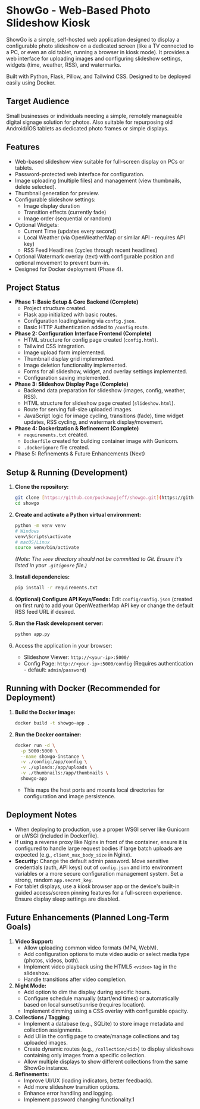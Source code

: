 # ShowGo - Web-Based Photo Slideshow Kiosk

ShowGo is a simple, self-hosted web application designed to display a configurable photo slideshow on a dedicated screen (like a TV connected to a PC, or even an old tablet, running a browser in kiosk mode). It provides a web interface for uploading images and configuring slideshow settings, widgets (time, weather, RSS), and watermarks.

Built with Python, Flask, Pillow, and Tailwind CSS. Designed to be deployed easily using Docker.

## Target Audience

Small businesses or individuals needing a simple, remotely manageable digital signage solution for photos. Also suitable for repurposing old Android/iOS tablets as dedicated photo frames or simple displays.

## Features

* Web-based slideshow view suitable for full-screen display on PCs or tablets.
* Password-protected web interface for configuration.
* Image uploading (multiple files) and management (view thumbnails, delete selected).
* Thumbnail generation for preview.
* Configurable slideshow settings:
    * Image display duration
    * Transition effects (currently fade)
    * Image order (sequential or random)
* Optional Widgets:
    * Current Time (updates every second)
    * Local Weather (via OpenWeatherMap or similar API - requires API key)
    * RSS Feed Headlines (cycles through recent headlines)
* Optional Watermark overlay (text) with configurable position and optional movement to prevent burn-in.
* Designed for Docker deployment (Phase 4).

## Project Status

* **Phase 1: Basic Setup & Core Backend (Complete)**
    * Project structure created.
    * Flask app initialized with basic routes.
    * Configuration loading/saving via `config.json`.
    * Basic HTTP Authentication added to `/config` route.
* **Phase 2: Configuration Interface Frontend (Complete)**
    * HTML structure for config page created (`config.html`).
    * Tailwind CSS integration.
    * Image upload form implemented.
    * Thumbnail display grid implemented.
    * Image deletion functionality implemented.
    * Forms for all slideshow, widget, and overlay settings implemented.
    * Configuration saving implemented.
* **Phase 3: Slideshow Display Page (Complete)**
    * Backend data preparation for slideshow (images, config, weather, RSS).
    * HTML structure for slideshow page created (`slideshow.html`).
    * Route for serving full-size uploaded images.
    * JavaScript logic for image cycling, transitions (fade), time widget updates, RSS cycling, and watermark display/movement.
* **Phase 4: Dockerization & Refinement (Complete)**
    * `requirements.txt` created.
    * `Dockerfile` created for building container image with Gunicorn.
    * `.dockerignore` file created.
* Phase 5: Refinements & Future Enhancements (Next)

## Setup & Running (Development)

1.  **Clone the repository:**
    ```bash
    git clone [https://github.com/puckawayjeff/showgo.git](https://github.com/puckawayjeff/showgo.git)
    cd showgo
    ```
2.  **Create and activate a Python virtual environment:**
    ```bash
    python -m venv venv
    # Windows
    venv\Scripts\activate
    # macOS/Linux
    source venv/bin/activate
    ```
    *(Note: The `venv` directory should not be committed to Git. Ensure it's listed in your `.gitignore` file.)*

3.  **Install dependencies:**
    ```bash
    pip install -r requirements.txt
    ```
4.  **(Optional) Configure API Keys/Feeds:** Edit `config/config.json` (created on first run) to add your OpenWeatherMap API key or change the default RSS feed URL if desired.

5.  **Run the Flask development server:**
    ```bash
    python app.py
    ```
6.  Access the application in your browser:
    * Slideshow Viewer: `http://<your-ip>:5000/`
    * Config Page: `http://<your-ip>:5000/config` (Requires authentication - default: `admin`/`password`)

## Running with Docker (Recommended for Deployment)

1.  **Build the Docker image:**
    ```bash
    docker build -t showgo-app .
    ```
2.  **Run the Docker container:**
    ```bash
    docker run -d \
      -p 5000:5000 \
      --name showgo-instance \
      -v ./config:/app/config \
      -v ./uploads:/app/uploads \
      -v ./thumbnails:/app/thumbnails \
      showgo-app
    ```
    * This maps the host ports and mounts local directories for configuration and image persistence.

## Deployment Notes

* When deploying to production, use a proper WSGI server like Gunicorn or uWSGI (included in Dockerfile).
* If using a reverse proxy like Nginx in front of the container, ensure it is configured to handle large request bodies if large batch uploads are expected (e.g., `client_max_body_size` in Nginx).
* **Security:** Change the default admin password. Move sensitive credentials (auth, API keys) out of `config.json` and into environment variables or a more secure configuration management system. Set a strong, random `app.secret_key`.
* For tablet displays, use a kiosk browser app or the device's built-in guided access/screen pinning features for a full-screen experience. Ensure display sleep settings are disabled.

## Future Enhancements (Planned Long-Term Goals)

1.  **Video Support:**
    * Allow uploading common video formats (MP4, WebM).
    * Add configuration options to mute video audio or select media type (photos, videos, both).
    * Implement video playback using the HTML5 `<video>` tag in the slideshow.
    * Handle transitions after video completion.
2.  **Night Mode:**
    * Add option to dim the display during specific hours.
    * Configure schedule manually (start/end times) or automatically based on local sunset/sunrise (requires location).
    * Implement dimming using a CSS overlay with configurable opacity.
3.  **Collections / Tagging:**
    * Implement a database (e.g., SQLite) to store image metadata and collection assignments.
    * Add UI in the config page to create/manage collections and tag uploaded images.
    * Create dynamic routes (e.g., `/collection/<id>`) to display slideshows containing only images from a specific collection.
    * Allow multiple displays to show different collections from the same ShowGo instance.
4.  **Refinements:**
    * Improve UI/UX (loading indicators, better feedback).
    * Add more slideshow transition options.
    * Enhance error handling and logging.
    * Implement password changing functionality.1

